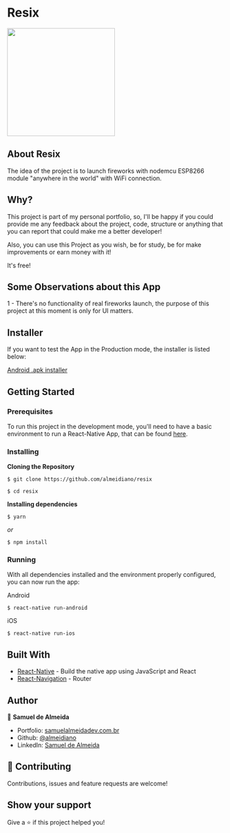 # Resix

<img src="https://a.pomf.cat/rgdtzn.png" height="250" />

## About Resix

The idea of the project is to launch fireworks with nodemcu ESP8266 module "anywhere in the world" with WiFi connection.

## Why?

This project is part of my personal portfolio, so, I'll be happy if you could provide me any feedback about the project, code, structure or anything that you can report that could make me a better developer!

Also, you can use this Project as you wish, be for study, be for make improvements or earn money with it!

It's free!

## Some Observations about this App

1 - There's no functionality of real fireworks launch, the purpose of this project at this moment is only for UI matters.

## Installer

If you want to test the App in the Production mode, the installer is listed below:

[Android .apk installer](https://resix.samuelalmeidadev.com.br/application-adbd89f9-7dcd-48a0-a1d1-0b6ae0841029.apk)

## Getting Started

### Prerequisites

To run this project in the development mode, you'll need to have a basic environment to run a React-Native App, that can be found [here](https://facebook.github.io/react-native/docs/getting-started).

### Installing

**Cloning the Repository**

```
$ git clone https://github.com/almeidiano/resix

$ cd resix
```

**Installing dependencies**

```
$ yarn
```

_or_

```
$ npm install
```

### Running

With all dependencies installed and the environment properly configured, you can now run the app:

Android

```
$ react-native run-android
```

iOS

```
$ react-native run-ios
```

## Built With

- [React-Native](https://facebook.github.io/react-native/) - Build the native app using JavaScript and React
- [React-Navigation](https://reactnavigation.org/docs/en/getting-started.html) - Router

## Author

👤 **Samuel de Almeida**

* Portfolio: [samuelalmeidadev.com.br](https://samuelalmeidadev.com.br/)
* Github: [@almeidiano](https://github.com/almeidiano)
* LinkedIn: [Samuel de Almeida](https://br.linkedin.com/in/samuel-de-almeida)

## 🤝 Contributing

Contributions, issues and feature requests are welcome!

## Show your support

Give a ⭐️ if this project helped you!